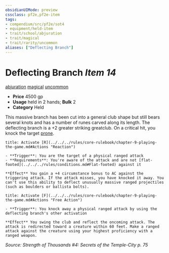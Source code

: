```yaml
---
obsidianUIMode: preview
cssclass: pf2e,pf2e-item
tags:
- compendium/src/pf2e/sot4
- equipment/held-item
- trait/school/abjuration
- trait/magical
- trait/rarity/uncommon
aliases: ["Deflecting Branch"]
---
```

# Deflecting Branch *Item 14*  
[abjuration](abjuration.md)  [magical](magical.md)  [uncommon](uncommon.md)  

- **Price** 4500 gp
- **Usage** held in 2 hands; **Bulk** 2
- **Category** Held

This massive branch has been cut into a general club shape but still bears several knots and has a number of runes carved along its length. The deflecting branch is a +2 greater striking greatclub. On a critical hit, you knock the target [prone](conditions.md#Prone).

```ad-embed-ability
title: Activate [R](../../../rules/core-rulebook/chapter-9-playing-the-game.md#Actions "Reaction")

- **Trigger**: You are the target of a physical ranged attack
- **Requirements**: You're aware of the attack and are not [flat-footed](../../../rules/conditions.md#Flat-footed) against it

**Effect** You gain a +4 circumstance bonus to AC against the triggering attack. If the attack misses, you have knocked it away. You can't use this ability to deflect unusually massive ranged projectiles (such as boulders or ballista bolts).
```

```ad-embed-ability
title: Activate [F](../../../rules/core-rulebook/chapter-9-playing-the-game.md#Actions "Free Action")

- **Trigger**: You knock away a physical ranged attack by using the deflecting branch's other activation

**Effect** You swing the club and reflect the oncoming attack. The attack is redirected toward a creature within 60 feet. Make a ranged attack against the creature using your highest proficiency with a ranged weapon.
```

*Source: Strength of Thousands #4: Secrets of the Temple-City p. 75*
